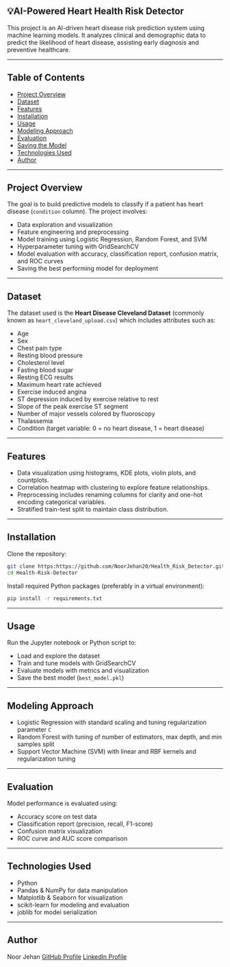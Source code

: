 ## 💡AI-Powered Heart Health Risk Detector

This project is an AI-driven heart disease risk prediction system using machine learning models. It analyzes clinical and demographic data to predict the likelihood of heart disease, assisting early diagnosis and preventive healthcare.

---

## Table of Contents
- [Project Overview](#project-overview)
- [Dataset](#dataset)
- [Features](#features)
- [Installation](#installation)
- [Usage](#usage)
- [Modeling Approach](#modeling-approach)
- [Evaluation](#evaluation)
- [Saving the Model](#saving-the-model)
- [Technologies Used](#technologies-used)
- [Author](#author)

---

## Project Overview

The goal is to build predictive models to classify if a patient has heart disease (`condition` column). The project involves:

- Data exploration and visualization
- Feature engineering and preprocessing
- Model training using Logistic Regression, Random Forest, and SVM
- Hyperparameter tuning with GridSearchCV
- Model evaluation with accuracy, classification report, confusion matrix, and ROC curves
- Saving the best performing model for deployment

---

## Dataset

The dataset used is the **Heart Disease Cleveland Dataset** (commonly known as `heart_cleveland_upload.csv`) which includes attributes such as:

- Age
- Sex
- Chest pain type
- Resting blood pressure
- Cholesterol level
- Fasting blood sugar
- Resting ECG results
- Maximum heart rate achieved
- Exercise induced angina
- ST depression induced by exercise relative to rest
- Slope of the peak exercise ST segment
- Number of major vessels colored by fluoroscopy
- Thalassemia
- Condition (target variable: 0 = no heart disease, 1 = heart disease)

---

## Features

- Data visualization using histograms, KDE plots, violin plots, and countplots.
- Correlation heatmap with clustering to explore feature relationships.
- Preprocessing includes renaming columns for clarity and one-hot encoding categorical variables.
- Stratified train-test split to maintain class distribution.

---

## Installation

Clone the repository:

```bash
git clone https:https://github.com/NoorJehan20/Health_Risk_Detector.git
cd Health-Risk-Detector
````

Install required Python packages (preferably in a virtual environment):

```bash
pip install -r requirements.txt
```
---

## Usage

Run the Jupyter notebook or Python script to:

* Load and explore the dataset
* Train and tune models with GridSearchCV
* Evaluate models with metrics and visualization
* Save the best model (`best_model.pkl`)

---

## Modeling Approach

* Logistic Regression with standard scaling and tuning regularization parameter `C`
* Random Forest with tuning of number of estimators, max depth, and min samples split
* Support Vector Machine (SVM) with linear and RBF kernels and regularization tuning

---

## Evaluation

Model performance is evaluated using:

* Accuracy score on test data
* Classification report (precision, recall, F1-score)
* Confusion matrix visualization
* ROC curve and AUC score comparison

---

## Technologies Used

* Python
* Pandas & NumPy for data manipulation
* Matplotlib & Seaborn for visualization
* scikit-learn for modeling and evaluation
* joblib for model serialization

---

## Author

Noor Jehan
[GitHub Profile](https://github.com/noorjehan20)
[LinkedIn Profile](https://www.linkedin.com/in/noor-jehan-5a4161278/)
